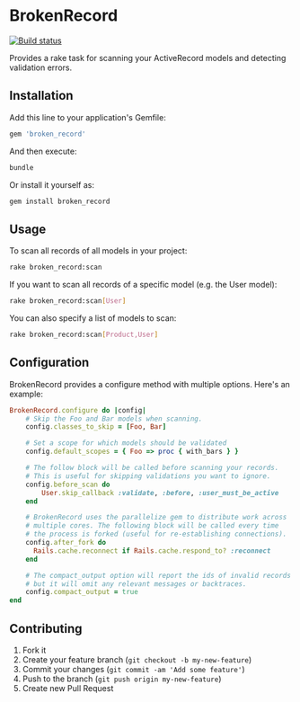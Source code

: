 # BrokenRecord
[![Build status](https://badge.buildkite.com/b2a7685afb59070c272eebf79d0763789896c627508e181a77.svg)](https://buildkite.com/gusto/broken-record)

Provides a rake task for scanning your ActiveRecord models and detecting validation errors.

## Installation

Add this line to your application's Gemfile:

```ruby
gem 'broken_record'
```

And then execute:

```bash
bundle
```

Or install it yourself as:

```bash
gem install broken_record
```

## Usage

To scan all records of all models in your project:

```bash
rake broken_record:scan
```

If you want to scan all records of a specific model (e.g. the User model):

```bash
rake broken_record:scan[User]
```

You can also specify a list of models to scan:

```bash
rake broken_record:scan[Product,User]
```

## Configuration

BrokenRecord provides a configure method with multiple options.  Here's an example:

```ruby
BrokenRecord.configure do |config|
    # Skip the Foo and Bar models when scanning.
    config.classes_to_skip = [Foo, Bar]

    # Set a scope for which models should be validated
    config.default_scopes = { Foo => proc { with_bars } }

    # The follow block will be called before scanning your records.
    # This is useful for skipping validations you want to ignore.
    config.before_scan do
        User.skip_callback :validate, :before, :user_must_be_active
    end

    # BrokenRecord uses the parallelize gem to distribute work across
    # multiple cores. The following block will be called every time
    # the process is forked (useful for re-establishing connections).
    config.after_fork do
      Rails.cache.reconnect if Rails.cache.respond_to? :reconnect
    end

    # The compact_output option will report the ids of invalid records
    # but it will omit any relevant messages or backtraces.
    config.compact_output = true
end
```

## Contributing

1. Fork it
2. Create your feature branch (`git checkout -b my-new-feature`)
3. Commit your changes (`git commit -am 'Add some feature'`)
4. Push to the branch (`git push origin my-new-feature`)
5. Create new Pull Request
